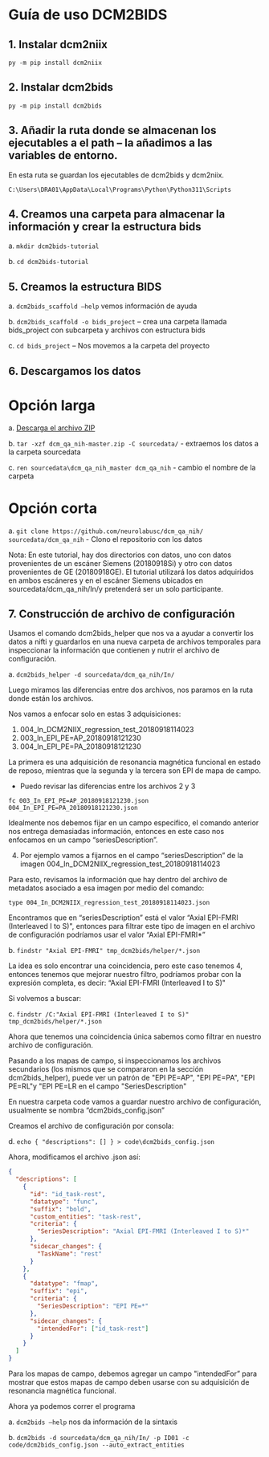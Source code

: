 # Guía de uso DCM2BIDS

## 1. Instalar dcm2niix
   `py -m pip install dcm2niix`

## 2. Instalar dcm2bids
   `py -m pip install dcm2bids`

## 3. Añadir la ruta donde se almacenan los ejecutables a el path – la añadimos a las variables de entorno.
   En esta ruta se guardan los ejecutables de dcm2bids y dcm2niix.

   `C:\Users\DRA01\AppData\Local\Programs\Python\Python311\Scripts`

## 4. Creamos una carpeta para almacenar la información y crear la estructura bids
   a. `mkdir dcm2bids-tutorial`
   
   b. `cd dcm2bids-tutorial`

## 5. Creamos la estructura BIDS
   a. `dcm2bids_scaffold –help` vemos información de ayuda
   
   b. `dcm2bids_scaffold -o bids_project` – crea una carpeta llamada bids_project con subcarpeta y archivos con estructura bids
   
   c. `cd bids_project` – Nos movemos a la carpeta del proyecto

## 6. Descargamos los datos
   # Opción larga
   a. [Descarga el archivo ZIP](https://github.com/neurolabusc/dcm_qa_nih/archive/refs/heads/master.zip)
   
   b. `tar -xzf dcm_qa_nih-master.zip -C sourcedata/` - extraemos los datos a la carpeta sourcedata
   
   c. `ren sourcedata\dcm_qa_nih_master dcm_qa_nih` - cambio el nombre de la carpeta
   
   # Opción corta
   a. `git clone https://github.com/neurolabusc/dcm_qa_nih/ sourcedata/dcm_qa_nih` - Clono el repositorio con los datos

   Nota: En este tutorial, hay dos directorios con datos, uno con datos provenientes de un escáner Siemens (20180918Si) y otro con datos provenientes de GE (20180918GE). El tutorial utilizará los datos adquiridos en ambos escáneres y en el escáner Siemens ubicados en sourcedata/dcm_qa_nih/In/y pretenderá ser un solo participante.

## 7. Construcción de archivo de configuración
   Usamos el comando dcm2bids_helper que nos va a ayudar a convertir los datos a nifti y guardarlos en una nueva carpeta de archivos temporales para inspeccionar la información que contienen y nutrir el archivo de configuración.
   
   a. `dcm2bids_helper -d sourcedata/dcm_qa_nih/In/`
   
   Luego miramos las diferencias entre dos archivos, nos paramos en la ruta donde están los archivos.
   
   Nos vamos a enfocar solo en estas 3 adquisiciones:
   1. 004_In_DCM2NIIX_regression_test_20180918114023
   2. 003_In_EPI_PE=AP_20180918121230
   3. 004_In_EPI_PE=PA_20180918121230
   
   La primera es una adquisición de resonancia magnética funcional en estado de reposo, mientras que la segunda y la tercera son EPI de mapa de campo.
   
   - Puedo revisar las diferencias entre los archivos 2 y 3
   
   `fc 003_In_EPI_PE=AP_20180918121230.json 004_In_EPI_PE=PA_20180918121230.json`
   
   Idealmente nos debemos fijar en un campo especifico, el comando anterior nos entrega demasiadas información, entonces en este caso nos enfocamos en un campo “seriesDescription”.
   
   4. Por ejemplo vamos a fijarnos en el campo “seriesDescription” de la imagen 004_In_DCM2NIIX_regression_test_20180918114023
   
   Para esto, revisamos la información que hay dentro del archivo de metadatos asociado a esa imagen por medio del comando:
   
   `type 004_In_DCM2NIIX_regression_test_20180918114023.json`
   
   Encontramos que en “seriesDescription” está el valor “Axial EPI-FMRI (Interleaved I to S)", entonces para filtrar este tipo de imagen en el archivo de configuración podríamos usar el valor “Axial EPI-FMRI*”
   
   b. `findstr "Axial EPI-FMRI" tmp_dcm2bids/helper/*.json`
   
   La idea es solo encontrar una coincidencia, pero este caso tenemos 4, entonces tenemos que mejorar nuestro filtro, podríamos probar con la expresión completa, es decir: “Axial EPI-FMRI (Interleaved I to S)"
   
   Si volvemos a buscar:
   
   c. `findstr /C:"Axial EPI-FMRI (Interleaved I to S)" tmp_dcm2bids/helper/*.json`
   
   Ahora que tenemos una coincidencia única sabemos como filtrar en nuestro archivo de configuración.
   
   Pasando a los mapas de campo, si inspeccionamos los archivos secundarios (los mismos que se compararon en la sección dcm2bids_helper), puede ver un patrón de "EPI PE=AP", "EPI PE=PA", "EPI PE=RL"y "EPI PE=LR en el campo "SeriesDescription"
   
   En nuestra carpeta code vamos a guardar nuestro archivo de configuración, usualmente se nombra “dcm2bids_config.json”
   
   Creamos el archivo de configuración por consola:
   
   d. `echo { "descriptions": [] } > code\dcm2bids_config.json`
   
   Ahora, modificamos el archivo .json así:

```json
{
  "descriptions": [
    {
      "id": "id_task-rest",
      "datatype": "func",
      "suffix": "bold",
      "custom_entities": "task-rest",
      "criteria": {
        "SeriesDescription": "Axial EPI-FMRI (Interleaved I to S)*"
      },
      "sidecar_changes": {
        "TaskName": "rest"
      }
    },
    {
      "datatype": "fmap",
      "suffix": "epi",
      "criteria": {
        "SeriesDescription": "EPI PE=*"
      },
      "sidecar_changes": {
        "intendedFor": ["id_task-rest"]
      }
    }
  ]
}
```

Para los mapas de campo, debemos agregar un campo "intendedFor” para mostrar que estos mapas de campo deben usarse con su adquisición de resonancia magnética funcional.

Ahora ya podemos correr el programa

a. `dcm2bids –help` nos da información de la sintaxis

b. `dcm2bids -d sourcedata/dcm_qa_nih/In/ -p ID01 -c code/dcm2bids_config.json --auto_extract_entities`
